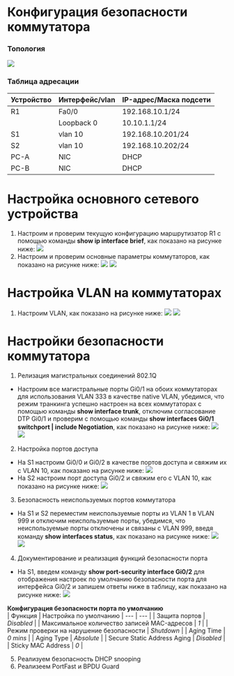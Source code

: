 # Конфигурация безопасности коммутатора

### Топология
![](https://github.com/devops-user/otus/blob/main/homeworks/homework_22/images/topology.PNG)

### Таблица адресации
| Устройство | Интерфейс/vlan | IP-адрес/Маска подсети |
--- | --- | --- |
| R1 | Fa0/0 | 192.168.10.1/24 |
|  | Loopback 0 | 10.10.1.1/24 |
| S1 | vlan 10 | 192.168.10.201/24 |
| S2 | vlan 10 | 192.168.10.202/24 |
| PC-A | NIC | DHCP | 255.255.255.0 |
| PC-B | NIC | DHCP | 255.255.255.0 |

# Настройка основного сетевого устройства
1. Настроим и проверим текущую конфигурацию маршрутизатор R1 с помощью команды **show ip interface brief**, как показано на рисунке ниже:
![](https://github.com/devops-user/otus/blob/main/homeworks/homework_22/images/R1.png)
2. Настроим и проверим основные параметры коммутаторов, как показано на рисунке ниже:
![](https://github.com/devops-user/otus/blob/main/homeworks/homework_22/images/S1.png)
![](https://github.com/devops-user/otus/blob/main/homeworks/homework_22/images/S2.png)

# Настройка VLAN на коммутаторах
1. Настроим VLAN, как показано на рисунке ниже:
![](https://github.com/devops-user/otus/blob/main/homeworks/homework_22/images/S1_vlan.png)
![](https://github.com/devops-user/otus/blob/main/homeworks/homework_22/images/S2_vlan.png)

# Настройки безопасности коммутатора
1. Релизация магистральных соединений 802.1Q
  * Настроим все магистральные порты Gi0/1 на обоих коммутаторах для использования VLAN 333 в качестве native VLAN, убедимся, что режим транкинга успешно настроен на всех коммутаторах с помощью команды **show interface trunk**, отключим согласование DTP Gi0/1 и проверим с помощью команды **show interfaces Gi0/1 switchport | include Negotiation**, как показано на рисунке ниже:
![](https://github.com/devops-user/otus/blob/main/homeworks/homework_22/images/S1_trunk.png)
![](https://github.com/devops-user/otus/blob/main/homeworks/homework_22/images/S2_trunk.png)
2. Настройка портов доступа
  * На S1 настроим Gi0/0 и Gi0/2 в качестве портов доступа и свяжим их с VLAN 10, как показано на рисунке ниже:
![](https://github.com/devops-user/otus/blob/main/homeworks/homework_22/images/S1_acc.png) 
  * На S2 настроим порт доступа Gi0/2 и свяжим его с VLAN 10, как показано на рисунке ниже:
![](https://github.com/devops-user/otus/blob/main/homeworks/homework_22/images/S2_acc.png)
3. Безопасность неиспользуемых портов коммутатора
  * На S1 и S2 переместим неиспользуемые порты из VLAN 1 в VLAN 999 и отключим неиспользуемые порты, убедимся, что неиспользуемые порты отключены и связаны с VLAN 999, введя команду **show interfaces status**, как показано на рисунке ниже:
![](https://github.com/devops-user/otus/blob/main/homeworks/homework_22/images/S1_sh.png)
![](https://github.com/devops-user/otus/blob/main/homeworks/homework_22/images/S2_sh.png)
4. Документирование и реализация функций безопасности порта
  * На S1, введем команду **show port-security interface Gi0/2**  для отображения настроек по умолчанию безопасности порта для интерфейса Gi0/2 и запишем ответы ниже в таблицу, как показано на рисунке ниже:
![](https://github.com/devops-user/otus/blob/main/homeworks/homework_22/images/S1_ps.png)

**Конфигурация безопасности порта по умолчанию**  
| Функция | Настройка по умолчанию |
 --- | --- |
| Защита портов | *Disabled* |
| Максимальное количество записей MAC-адресов | *1* |
| Режим проверки на нарушение безопасности | *Shutdown* |
| Aging Time | *0 mins* |
| Aging Type | *Absolute* |
| Secure Static Address Aging | *Disabled* |
| Sticky MAC Address | *0* |

5. Реализуем безопасность DHCP snooping
6. Реализeем PortFast и BPDU Guard
